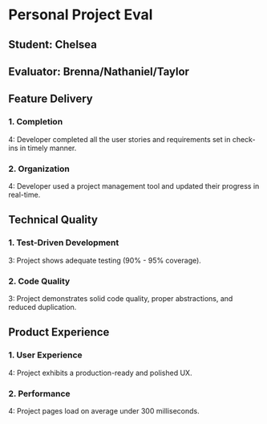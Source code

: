 # Personal Project Eval

## Student: Chelsea
## Evaluator: Brenna/Nathaniel/Taylor

## Feature Delivery

### 1. Completion

4: Developer completed all the user stories and requirements set in check-ins in timely manner.

### 2. Organization

4: Developer used a project management tool and updated their progress in real-time.

## Technical Quality

### 1. Test-Driven Development

3: Project shows adequate testing (90% - 95% coverage).

### 2. Code Quality

3: Project demonstrates solid code quality, proper abstractions, and reduced duplication.

## Product Experience

### 1. User Experience

4: Project exhibits a production-ready and polished UX.

### 2. Performance

4: Project pages load on average under 300 milliseconds.
